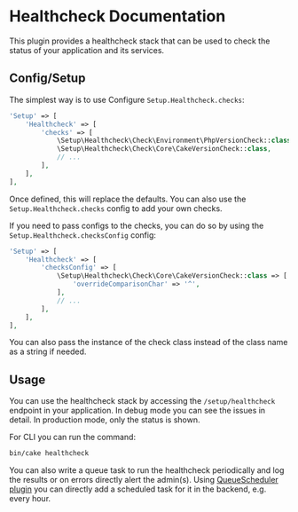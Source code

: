 # Healthcheck Documentation
This plugin provides a healthcheck stack that can be used to check the status
of your application and its services.

## Config/Setup
The simplest way is to use Configure `Setup.Healthcheck.checks`:
```php
'Setup' => [
    'Healthcheck' => [
        'checks' => [
            \Setup\Healthcheck\Check\Environment\PhpVersionCheck::class,
            \Setup\Healthcheck\Check\Core\CakeVersionCheck::class,
            // ...
        ],
    ],
],
```
Once defined, this will replace the defaults.
You can also use the `Setup.Healthcheck.checks` config to add your own checks.

If you need to pass configs to the checks, you can do so by using the `Setup.Healthcheck.checksConfig` config:
```php
'Setup' => [
    'Healthcheck' => [
        'checksConfig' => [
            \Setup\Healthcheck\Check\Core\CakeVersionCheck::class => [
                'overrideComparisonChar' => '^',
            ],
            // ...
        ],
    ],
],
```
You can also pass the instance of the check class instead of the class name as a string if needed.


## Usage

You can use the healthcheck stack by accessing the `/setup/healthcheck` endpoint in your application.
In debug mode you can see the issues in detail. In production mode, only the status is shown.

For CLI you can run the command:
```bash
bin/cake healthcheck
```

You can also write a queue task to run the healthcheck periodically and log the results or
on errors directly alert the admin(s).
Using [QueueScheduler plugin](https://github.com/dereuromark/cakephp-queue-scheduler) you can directly
add a scheduled task for it in the backend, e.g. every hour.

